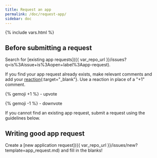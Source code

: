 ```yaml
---
title: Request an app
permalink: /doc/request-app/
sidebar: doc
---
```

{% include vars.html %}

## Before submitting a request

Search for [existing app requests]({{ var_repo_url }}/issues?q=is%3Aissue+is%3Aopen+label%3Aapp-request).

If you find your app request already exists, make relevant comments and add your [reaction](https://github.com/blog/2119-add-reactions-to-pull-requests-issues-and-comments){:target="_blank"}. Use a reaction in place of a "+1" comment.

{% gemoji +1 %} - upvote

{% gemoji -1 %} - downvote

If you cannot find an existing app request, submit a request using the guidelines below.

## Writing good app request

Create a [new application request]({{ var_repo_url }}/issues/new?template=app_request.md) and fill in the blanks!
